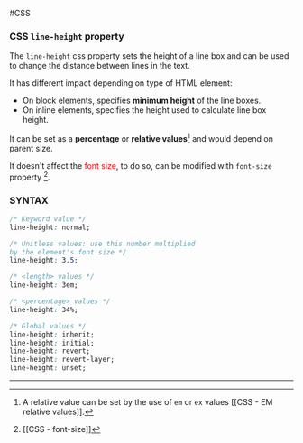 #CSS 

### CSS `line-height` property


The `line-height` css property sets the height of a line box and can be used to change the distance between lines in the text. 

It has different impact depending on type of HTML element: 

* On block elements, specifies **minimum height** of the line boxes.
* On inline elements, specifies the height used to calculate line box height. 

It can be set as a **percentage** or **relative values**[^1] and would depend on parent size. 

It doesn't affect the <span style="color:red;">font size</span>, to do so, can be modified with `font-size` property [^2]. 
### SYNTAX

```css
/* Keyword value */
line-height: normal;

/* Unitless values: use this number multiplied
by the element's font size */
line-height: 3.5;

/* <length> values */
line-height: 3em;

/* <percentage> values */
line-height: 34%;

/* Global values */
line-height: inherit;
line-height: initial;
line-height: revert;
line-height: revert-layer;
line-height: unset;
```

--- 

[^1]: A relative value can be set by the use of `em` or `ex` values [[CSS - EM relative values]]. 
[^2]: [[CSS - font-size]]
